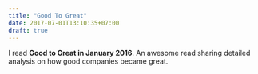 ```yaml
---
title: "Good To Great"
date: 2017-07-01T13:10:35+07:00
draft: true
---
```


I read **Good to Great in January 2016**. An awesome read sharing detailed analysis on how good companies became great.